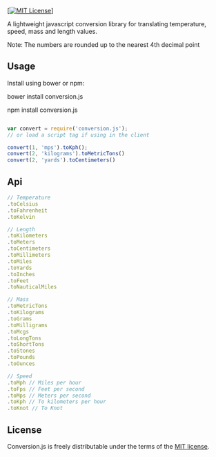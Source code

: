 [[![MIT License][license-image]][license-url]]

A lightweight javascript conversion library for translating temperature, speed, mass and length values.

Note: The numbers are rounded up to the nearest 4th decimal point

## Usage

Install using bower or npm:

bower install conversion.js

npm install conversion.js

```js

var convert = require('conversion.js');
// or load a script tag if using in the client

convert(1, 'mps').toKph();
convert(2, 'kilograms').toMetricTons()
convert(2, 'yards').toCentimeters()
```
## Api

```js
// Temperature
.toCelsius
.toFahrenheit
.toKelvin

// Length
.toKilometers
.toMeters
.toCentimeters
.toMillimeters
.toMiles
.toYards
.toInches
.toFeet
.toNauticalMiles

// Mass
.toMetricTons
.toKilograms
.toGrams
.toMilligrams
.toMcgs
.toLongTons
.toShortTons
.toStones
.toPounds
.toOunces

// Speed
.toMph // Miles per hour
.toFps // Feet per second
.toMps // Meters per second
.toKph // To kilometers per hour
.toKnot // To Knot

```

## License

Conversion.js is freely distributable under the terms of the [MIT license](LICENSE).

[license-image]: http://img.shields.io/badge/license-MIT-blue.svg?style=flat
[license-url]: LICENSE
